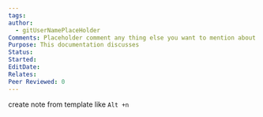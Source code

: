```yaml
---
tags: 
author:
  - gitUserNamePlaceHolder
Comments: Placeholder comment any thing else you want to mention about the document.
Purpose: This documentation discusses
Status: 
Started: 
EditDate: 
Relates: 
Peer Reviewed: 0
---
```

create note from template like `Alt +n`